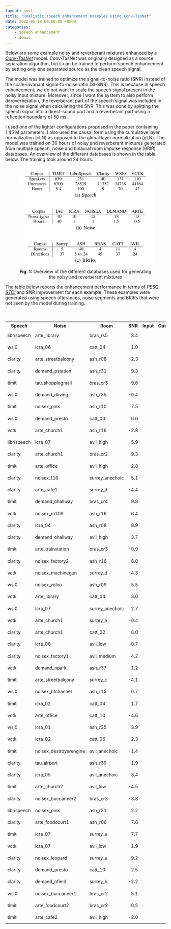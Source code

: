 ```yaml
---
layout: post
title: "Realistic speech enhancement examples using Conv-TasNet"
date: 2022-05-18 00:00:00 +0000
categories:
    - speech enhancement
    - demos
---
```


Below are some example noisy and reverberant mixtures enhanced by a <cite><a href="https://arxiv.org/abs/1809.07454">Conv-TasNet</a></cite> model. Conv-TasNet was originally designed as a source separation algorithm, but it can be trained to perform speech enhancement by setting only one separated source as the clean speech signal.

<style type="text/css">
  table {
    margin-top: 50px;
    margin-bottom: 50px;
    margin-left: auto;
    margin-right: auto;
  }
  audio {
    width: 85px;
  }
  figure {
    text-align: center;
  }
  .col-lg-8 {
    max-width: 100%;
  }
  .play, .pause {
    width: 30px;
    height: 30px;
    border: 0px;
  }
  .play {
    background: url('/assets/img/icon_play.png') no-repeat center / 100%;
  }
  .pause {
    background: url('/assets/img/icon_pause.png') no-repeat center / 100%;
  }
</style>

The model was trained to optimize the signal-to-noise ratio (SNR) instead of the scale-invariant signal-to-noise ratio (SI-SNR). This is because in speech enhancement, we do not want to scale the speech signal present in the noisy input mixture. Moreover, since I want the system to also perform dereverberation, the reverberant part of the speech signal was included in the noise signal when calculating the SNR. This was done by splitting the speech signal into a direct-sound part and a reverberant part using a reflection boundary of 50 ms.

I used one of the lighter configurations proposed in the paper containing 1.45 M parameters. I also used the causal form using the cumulative layer normalization (cLN) as opposed to the global layer normalization (gLN). The model was trained on 30 hours of noisy and reverberant mixtures generated from multiple speech, noise and binaural room impulse response (BRIR) databases. An overview of the different databases is shown in the table below. The training took around 24 hours.

<figure>
  <img src="/assets/img/databases.svg"> 
  <figcaption><b>Fig. 1:</b> Overview of the different databases used for generating the noisy and reverberant mixtures</figcaption>
</figure>

The table below reports the enhancement performance in terms of <cite><a href="https://en.wikipedia.org/wiki/Perceptual_Evaluation_of_Speech_Quality">PESQ</a></cite>, <cite><a href="https://ieeexplore.ieee.org/document/5495701">STOI</a></cite> and SNR improvement for each example. These examples were generated using speech utterances, noise segments and BRIRs that were not seen by the model during training.

<table>
  <tr>
    <th>Speech</th>
    <th>Noise</th>
    <th>Room</th>
    <th>SNR</th>
    <th>Input</th>
    <th>Output</th>
    <th>&Delta;PESQ</th>
    <th>&Delta;STOI</th>
    <th>&Delta;SNR</th>
  </tr>
  <tr>
    <td>librispeech</td>
    <td>arte_library</td>
    <td>bras_rs5</td>
    <td align="right">3.4</td>
    <td align="center"><audio><source src="/assets/audio/00001_input.flac" type="audio/flac"></audio><button onclick="playAudio(this)" class="play" type="button"></button></td>
    <td align="center"><audio><source src="/assets/audio/00001_output.flac" type="audio/flac"></audio><button onclick="playAudio(this)" class="play" type="button"></button></td>
    <td align="right">0.55</td>
    <td align="right">0.01</td>
    <td align="right">4.1</td>
  </tr>
  <tr>
    <td>wsj0</td>
    <td>icra_06</td>
    <td>catt_04</td>
    <td align="right">1.0</td>
    <td align="center"><audio><source src="/assets/audio/00003_input.flac" type="audio/flac"></audio><button onclick="playAudio(this)" class="play" type="button"></button></td>
    <td align="center"><audio><source src="/assets/audio/00003_output.flac" type="audio/flac"></audio><button onclick="playAudio(this)" class="play" type="button"></button></td>
    <td align="right">0.26</td>
    <td align="right">0.08</td>
    <td align="right">6.2</td>
  </tr>
  <tr>
    <td>clarity</td>
    <td>arte_streetbalcony</td>
    <td>ash_r08</td>
    <td align="right">-2.3</td>
    <td align="center"><audio><source src="/assets/audio/00006_input.flac" type="audio/flac"></audio><button onclick="playAudio(this)" class="play" type="button"></button></td>
    <td align="center"><audio><source src="/assets/audio/00006_output.flac" type="audio/flac"></audio><button onclick="playAudio(this)" class="play" type="button"></button></td>
    <td align="right">0.39</td>
    <td align="right">0.04</td>
    <td align="right">3.2</td>
  </tr>
  <tr>
    <td>clarity</td>
    <td>demand_pstation</td>
    <td>ash_r31</td>
    <td align="right">9.3</td>
    <td align="center"><audio><source src="/assets/audio/00008_input.flac" type="audio/flac"></audio><button onclick="playAudio(this)" class="play" type="button"></button></td>
    <td align="center"><audio><source src="/assets/audio/00008_output.flac" type="audio/flac"></audio><button onclick="playAudio(this)" class="play" type="button"></button></td>
    <td align="right">0.46</td>
    <td align="right">0.02</td>
    <td align="right">3.0</td>
  </tr>
  <tr>
    <td>timit</td>
    <td>tau_shoppingmall</td>
    <td>bras_cr3</td>
    <td align="right">9.6</td>
    <td align="center"><audio><source src="/assets/audio/00011_input.flac" type="audio/flac"></audio><button onclick="playAudio(this)" class="play" type="button"></button></td>
    <td align="center"><audio><source src="/assets/audio/00011_output.flac" type="audio/flac"></audio><button onclick="playAudio(this)" class="play" type="button"></button></td>
    <td align="right">0.52</td>
    <td align="right">0.14</td>
    <td align="right">7.1</td>
  </tr>
  <tr>
    <td>wsj0</td>
    <td>demand_dliving</td>
    <td>ash_r35</td>
    <td align="right">-0.4</td>
    <td align="center"><audio><source src="/assets/audio/00020_input.flac" type="audio/flac"></audio><button onclick="playAudio(this)" class="play" type="button"></button></td>
    <td align="center"><audio><source src="/assets/audio/00020_output.flac" type="audio/flac"></audio><button onclick="playAudio(this)" class="play" type="button"></button></td>
    <td align="right">0.44</td>
    <td align="right">0.04</td>
    <td align="right">3.2</td>
  </tr>
  <tr>
    <td>timit</td>
    <td>noisex_pink</td>
    <td>ash_r10</td>
    <td align="right">7.5</td>
    <td align="center"><audio><source src="/assets/audio/00022_input.flac" type="audio/flac"></audio><button onclick="playAudio(this)" class="play" type="button"></button></td>
    <td align="center"><audio><source src="/assets/audio/00022_output.flac" type="audio/flac"></audio><button onclick="playAudio(this)" class="play" type="button"></button></td>
    <td align="right">0.52</td>
    <td align="right">0.10</td>
    <td align="right">4.5</td>
  </tr>
  <tr>
    <td>wsj0</td>
    <td>demand_presto</td>
    <td>catt_03</td>
    <td align="right">6.6</td>
    <td align="center"><audio><source src="/assets/audio/00028_input.flac" type="audio/flac"></audio><button onclick="playAudio(this)" class="play" type="button"></button></td>
    <td align="center"><audio><source src="/assets/audio/00028_output.flac" type="audio/flac"></audio><button onclick="playAudio(this)" class="play" type="button"></button></td>
    <td align="right">0.20</td>
    <td align="right">0.02</td>
    <td align="right">4.2</td>
  </tr>
  <tr>
    <td>vctk</td>
    <td>arte_church1</td>
    <td>ash_r16</td>
    <td align="right">-2.8</td>
    <td align="center"><audio><source src="/assets/audio/00029_input.flac" type="audio/flac"></audio><button onclick="playAudio(this)" class="play" type="button"></button></td>
    <td align="center"><audio><source src="/assets/audio/00029_output.flac" type="audio/flac"></audio><button onclick="playAudio(this)" class="play" type="button"></button></td>
    <td align="right">0.01</td>
    <td align="right">0.02</td>
    <td align="right">5.2</td>
  </tr>
  <tr>
    <td>librispeech</td>
    <td>icra_07</td>
    <td>avil_high</td>
    <td align="right">5.9</td>
    <td align="center"><audio><source src="/assets/audio/00030_input.flac" type="audio/flac"></audio><button onclick="playAudio(this)" class="play" type="button"></button></td>
    <td align="center"><audio><source src="/assets/audio/00030_output.flac" type="audio/flac"></audio><button onclick="playAudio(this)" class="play" type="button"></button></td>
    <td align="right">0.65</td>
    <td align="right">0.10</td>
    <td align="right">7.5</td>
  </tr>
  <tr>
    <td>clarity</td>
    <td>arte_church1</td>
    <td>bras_cr2</td>
    <td align="right">9.3</td>
    <td align="center"><audio><source src="/assets/audio/00031_input.flac" type="audio/flac"></audio><button onclick="playAudio(this)" class="play" type="button"></button></td>
    <td align="center"><audio><source src="/assets/audio/00031_output.flac" type="audio/flac"></audio><button onclick="playAudio(this)" class="play" type="button"></button></td>
    <td align="right">0.26</td>
    <td align="right">0.16</td>
    <td align="right">10.6</td>
  </tr>
  <tr>
    <td>timit</td>
    <td>arte_office</td>
    <td>avil_high</td>
    <td align="right">-2.8</td>
    <td align="center"><audio><source src="/assets/audio/00035_input.flac" type="audio/flac"></audio><button onclick="playAudio(this)" class="play" type="button"></button></td>
    <td align="center"><audio><source src="/assets/audio/00035_output.flac" type="audio/flac"></audio><button onclick="playAudio(this)" class="play" type="button"></button></td>
    <td align="right">0.68</td>
    <td align="right">0.07</td>
    <td align="right">4.2</td>
  </tr>
  <tr>
    <td>clarity</td>
    <td>noisex_f16</td>
    <td>surrey_anechoic</td>
    <td align="right">5.1</td>
    <td align="center"><audio><source src="/assets/audio/00038_input.flac" type="audio/flac"></audio><button onclick="playAudio(this)" class="play" type="button"></button></td>
    <td align="center"><audio><source src="/assets/audio/00038_output.flac" type="audio/flac"></audio><button onclick="playAudio(this)" class="play" type="button"></button></td>
    <td align="right">0.34</td>
    <td align="right">0.04</td>
    <td align="right">8.5</td>
  </tr>
  <tr>
    <td>clarity</td>
    <td>arte_cafe1</td>
    <td>surrey_d</td>
    <td align="right">-4.4</td>
    <td align="center"><audio><source src="/assets/audio/00040_input.flac" type="audio/flac"></audio><button onclick="playAudio(this)" class="play" type="button"></button></td>
    <td align="center"><audio><source src="/assets/audio/00040_output.flac" type="audio/flac"></audio><button onclick="playAudio(this)" class="play" type="button"></button></td>
    <td align="right">0.27</td>
    <td align="right">0.09</td>
    <td align="right">4.1</td>
  </tr>
  <tr>
    <td>timit</td>
    <td>demand_ohallway</td>
    <td>bras_cr4</td>
    <td align="right">9.8</td>
    <td align="center"><audio><source src="/assets/audio/00043_input.flac" type="audio/flac"></audio><button onclick="playAudio(this)" class="play" type="button"></button></td>
    <td align="center"><audio><source src="/assets/audio/00043_output.flac" type="audio/flac"></audio><button onclick="playAudio(this)" class="play" type="button"></button></td>
    <td align="right">0.54</td>
    <td align="right">0.15</td>
    <td align="right">8.7</td>
  </tr>
  <tr>
    <td>vctk</td>
    <td>noisex_m109</td>
    <td>ash_r16</td>
    <td align="right">6.4</td>
    <td align="center"><audio><source src="/assets/audio/00052_input.flac" type="audio/flac"></audio><button onclick="playAudio(this)" class="play" type="button"></button></td>
    <td align="center"><audio><source src="/assets/audio/00052_output.flac" type="audio/flac"></audio><button onclick="playAudio(this)" class="play" type="button"></button></td>
    <td align="right">0.43</td>
    <td align="right">0.10</td>
    <td align="right">5.3</td>
  </tr>
  <tr>
    <td>clarity</td>
    <td>icra_04</td>
    <td>ash_r08</td>
    <td align="right">8.9</td>
    <td align="center"><audio><source src="/assets/audio/00054_input.flac" type="audio/flac"></audio><button onclick="playAudio(this)" class="play" type="button"></button></td>
    <td align="center"><audio><source src="/assets/audio/00054_output.flac" type="audio/flac"></audio><button onclick="playAudio(this)" class="play" type="button"></button></td>
    <td align="right">0.24</td>
    <td align="right">0.06</td>
    <td align="right">3.1</td>
  </tr>
  <tr>
    <td>clarity</td>
    <td>demand_ohallway</td>
    <td>avil_high</td>
    <td align="right">3.7</td>
    <td align="center"><audio><source src="/assets/audio/00060_input.flac" type="audio/flac"></audio><button onclick="playAudio(this)" class="play" type="button"></button></td>
    <td align="center"><audio><source src="/assets/audio/00060_output.flac" type="audio/flac"></audio><button onclick="playAudio(this)" class="play" type="button"></button></td>
    <td align="right">0.94</td>
    <td align="right">0.05</td>
    <td align="right">4.9</td>
  </tr>
  <tr>
    <td>timit</td>
    <td>arte_trainstation</td>
    <td>bras_cr3</td>
    <td align="right">-0.9</td>
    <td align="center"><audio><source src="/assets/audio/00063_input.flac" type="audio/flac"></audio><button onclick="playAudio(this)" class="play" type="button"></button></td>
    <td align="center"><audio><source src="/assets/audio/00063_output.flac" type="audio/flac"></audio><button onclick="playAudio(this)" class="play" type="button"></button></td>
    <td align="right">0.23</td>
    <td align="right">0.14</td>
    <td align="right">7.7</td>
  </tr>
  <tr>
    <td>clarity</td>
    <td>noisex_factory2</td>
    <td>ash_r16</td>
    <td align="right">8.0</td>
    <td align="center"><audio><source src="/assets/audio/00068_input.flac" type="audio/flac"></audio><button onclick="playAudio(this)" class="play" type="button"></button></td>
    <td align="center"><audio><source src="/assets/audio/00068_output.flac" type="audio/flac"></audio><button onclick="playAudio(this)" class="play" type="button"></button></td>
    <td align="right">0.03</td>
    <td align="right">0.09</td>
    <td align="right">4.9</td>
  </tr>
  <tr>
    <td>vctk</td>
    <td>noisex_machinegun</td>
    <td>surrey_d</td>
    <td align="right">-4.3</td>
    <td align="center"><audio><source src="/assets/audio/00071_input.flac" type="audio/flac"></audio><button onclick="playAudio(this)" class="play" type="button"></button></td>
    <td align="center"><audio><source src="/assets/audio/00071_output.flac" type="audio/flac"></audio><button onclick="playAudio(this)" class="play" type="button"></button></td>
    <td align="right">0.04</td>
    <td align="right">0.08</td>
    <td align="right">8.6</td>
  </tr>
  <tr>
    <td>wsj0</td>
    <td>noisex_volvo</td>
    <td>ash_r09</td>
    <td align="right">5.5</td>
    <td align="center"><audio><source src="/assets/audio/00072_input.flac" type="audio/flac"></audio><button onclick="playAudio(this)" class="play" type="button"></button></td>
    <td align="center"><audio><source src="/assets/audio/00072_output.flac" type="audio/flac"></audio><button onclick="playAudio(this)" class="play" type="button"></button></td>
    <td align="right">0.40</td>
    <td align="right">0.02</td>
    <td align="right">5.6</td>
  </tr>
  <tr>
    <td>vctk</td>
    <td>arte_library</td>
    <td>catt_04</td>
    <td align="right">3.0</td>
    <td align="center"><audio><source src="/assets/audio/00079_input.flac" type="audio/flac"></audio><button onclick="playAudio(this)" class="play" type="button"></button></td>
    <td align="center"><audio><source src="/assets/audio/00079_output.flac" type="audio/flac"></audio><button onclick="playAudio(this)" class="play" type="button"></button></td>
    <td align="right">-0.25</td>
    <td align="right">-0.04</td>
    <td align="right">-0.3</td>
  </tr>
  <tr>
    <td>wsj0</td>
    <td>icra_07</td>
    <td>surrey_anechoic</td>
    <td align="right">2.7</td>
    <td align="center"><audio><source src="/assets/audio/00081_input.flac" type="audio/flac"></audio><button onclick="playAudio(this)" class="play" type="button"></button></td>
    <td align="center"><audio><source src="/assets/audio/00081_output.flac" type="audio/flac"></audio><button onclick="playAudio(this)" class="play" type="button"></button></td>
    <td align="right">0.37</td>
    <td align="right">0.18</td>
    <td align="right">9.2</td>
  </tr>
  <tr>
    <td>vctk</td>
    <td>arte_church1</td>
    <td>surrey_a</td>
    <td align="right">-0.4</td>
    <td align="center"><audio><source src="/assets/audio/00085_input.flac" type="audio/flac"></audio><button onclick="playAudio(this)" class="play" type="button"></button></td>
    <td align="center"><audio><source src="/assets/audio/00085_output.flac" type="audio/flac"></audio><button onclick="playAudio(this)" class="play" type="button"></button></td>
    <td align="right">0.46</td>
    <td align="right">0.01</td>
    <td align="right">2.1</td>
  </tr>
  <tr>
    <td>clarity</td>
    <td>arte_church1</td>
    <td>catt_02</td>
    <td align="right">8.0</td>
    <td align="center"><audio><source src="/assets/audio/00091_input.flac" type="audio/flac"></audio><button onclick="playAudio(this)" class="play" type="button"></button></td>
    <td align="center"><audio><source src="/assets/audio/00091_output.flac" type="audio/flac"></audio><button onclick="playAudio(this)" class="play" type="button"></button></td>
    <td align="right">0.49</td>
    <td align="right">0.00</td>
    <td align="right">-0.9</td>
  </tr>
  <tr>
    <td>clarity</td>
    <td>icra_08</td>
    <td>avil_low</td>
    <td align="right">0.7</td>
    <td align="center"><audio><source src="/assets/audio/00092_input.flac" type="audio/flac"></audio><button onclick="playAudio(this)" class="play" type="button"></button></td>
    <td align="center"><audio><source src="/assets/audio/00092_output.flac" type="audio/flac"></audio><button onclick="playAudio(this)" class="play" type="button"></button></td>
    <td align="right">0.06</td>
    <td align="right">0.13</td>
    <td align="right">5.5</td>
  </tr>
  <tr>
    <td>clarity</td>
    <td>noisex_factory1</td>
    <td>avil_medium</td>
    <td align="right">4.2</td>
    <td align="center"><audio><source src="/assets/audio/00093_input.flac" type="audio/flac"></audio><button onclick="playAudio(this)" class="play" type="button"></button></td>
    <td align="center"><audio><source src="/assets/audio/00093_output.flac" type="audio/flac"></audio><button onclick="playAudio(this)" class="play" type="button"></button></td>
    <td align="right">0.13</td>
    <td align="right">0.15</td>
    <td align="right">5.2</td>
  </tr>
  <tr>
    <td>vctk</td>
    <td>demand_npark</td>
    <td>ash_r37</td>
    <td align="right">1.2</td>
    <td align="center"><audio><source src="/assets/audio/00094_input.flac" type="audio/flac"></audio><button onclick="playAudio(this)" class="play" type="button"></button></td>
    <td align="center"><audio><source src="/assets/audio/00094_output.flac" type="audio/flac"></audio><button onclick="playAudio(this)" class="play" type="button"></button></td>
    <td align="right">0.42</td>
    <td align="right">0.03</td>
    <td align="right">2.9</td>
  </tr>
  <tr>
    <td>timit</td>
    <td>arte_streetbalcony</td>
    <td>surrey_c</td>
    <td align="right">-4.1</td>
    <td align="center"><audio><source src="/assets/audio/00096_input.flac" type="audio/flac"></audio><button onclick="playAudio(this)" class="play" type="button"></button></td>
    <td align="center"><audio><source src="/assets/audio/00096_output.flac" type="audio/flac"></audio><button onclick="playAudio(this)" class="play" type="button"></button></td>
    <td align="right">0.13</td>
    <td align="right">0.08</td>
    <td align="right">7.7</td>
  </tr>
  <tr>
    <td>wsj0</td>
    <td>noisex_hfchannel</td>
    <td>ash_r15</td>
    <td align="right">0.7</td>
    <td align="center"><audio><source src="/assets/audio/00100_input.flac" type="audio/flac"></audio><button onclick="playAudio(this)" class="play" type="button"></button></td>
    <td align="center"><audio><source src="/assets/audio/00100_output.flac" type="audio/flac"></audio><button onclick="playAudio(this)" class="play" type="button"></button></td>
    <td align="right">0.38</td>
    <td align="right">0.12</td>
    <td align="right">6.9</td>
  </tr>
  <tr>
    <td>timit</td>
    <td>icra_02</td>
    <td>catt_04</td>
    <td align="right">1.7</td>
    <td align="center"><audio><source src="/assets/audio/00102_input.flac" type="audio/flac"></audio><button onclick="playAudio(this)" class="play" type="button"></button></td>
    <td align="center"><audio><source src="/assets/audio/00102_output.flac" type="audio/flac"></audio><button onclick="playAudio(this)" class="play" type="button"></button></td>
    <td align="right">0.09</td>
    <td align="right">0.09</td>
    <td align="right">5.9</td>
  </tr>
  <tr>
    <td>vctk</td>
    <td>arte_office</td>
    <td>catt_10</td>
    <td align="right">-4.6</td>
    <td align="center"><audio><source src="/assets/audio/00103_input.flac" type="audio/flac"></audio><button onclick="playAudio(this)" class="play" type="button"></button></td>
    <td align="center"><audio><source src="/assets/audio/00103_output.flac" type="audio/flac"></audio><button onclick="playAudio(this)" class="play" type="button"></button></td>
    <td align="right">0.27</td>
    <td align="right">0.00</td>
    <td align="right">4.4</td>
  </tr>
  <tr>
    <td>wsj0</td>
    <td>icra_01</td>
    <td>ash_r35</td>
    <td align="right">3.9</td>
    <td align="center"><audio><source src="/assets/audio/00108_input.flac" type="audio/flac"></audio><button onclick="playAudio(this)" class="play" type="button"></button></td>
    <td align="center"><audio><source src="/assets/audio/00108_output.flac" type="audio/flac"></audio><button onclick="playAudio(this)" class="play" type="button"></button></td>
    <td align="right">0.26</td>
    <td align="right">0.07</td>
    <td align="right">4.7</td>
  </tr>
  <tr>
    <td>vctk</td>
    <td>icra_02</td>
    <td>catt_06</td>
    <td align="right">-2.3</td>
    <td align="center"><audio><source src="/assets/audio/00114_input.flac" type="audio/flac"></audio><button onclick="playAudio(this)" class="play" type="button"></button></td>
    <td align="center"><audio><source src="/assets/audio/00114_output.flac" type="audio/flac"></audio><button onclick="playAudio(this)" class="play" type="button"></button></td>
    <td align="right">0.12</td>
    <td align="right">0.10</td>
    <td align="right">7.2</td>
  </tr>
  <tr>
    <td>timit</td>
    <td>noisex_destroyerengine</td>
    <td>avil_anechoic</td>
    <td align="right">-1.4</td>
    <td align="center"><audio><source src="/assets/audio/00115_input.flac" type="audio/flac"></audio><button onclick="playAudio(this)" class="play" type="button"></button></td>
    <td align="center"><audio><source src="/assets/audio/00115_output.flac" type="audio/flac"></audio><button onclick="playAudio(this)" class="play" type="button"></button></td>
    <td align="right">0.39</td>
    <td align="right">0.15</td>
    <td align="right">11.0</td>
  </tr>
  <tr>
    <td>clarity</td>
    <td>tau_airport</td>
    <td>ash_r39</td>
    <td align="right">1.9</td>
    <td align="center"><audio><source src="/assets/audio/00119_input.flac" type="audio/flac"></audio><button onclick="playAudio(this)" class="play" type="button"></button></td>
    <td align="center"><audio><source src="/assets/audio/00119_output.flac" type="audio/flac"></audio><button onclick="playAudio(this)" class="play" type="button"></button></td>
    <td align="right">0.24</td>
    <td align="right">0.03</td>
    <td align="right">3.4</td>
  </tr>
  <tr>
    <td>clarity</td>
    <td>icra_05</td>
    <td>avil_anechoic</td>
    <td align="right">3.4</td>
    <td align="center"><audio><source src="/assets/audio/00121_input.flac" type="audio/flac"></audio><button onclick="playAudio(this)" class="play" type="button"></button></td>
    <td align="center"><audio><source src="/assets/audio/00121_output.flac" type="audio/flac"></audio><button onclick="playAudio(this)" class="play" type="button"></button></td>
    <td align="right">0.17</td>
    <td align="right">0.09</td>
    <td align="right">5.4</td>
  </tr>
  <tr>
    <td>timit</td>
    <td>arte_church2</td>
    <td>avil_low</td>
    <td align="right">-4.5</td>
    <td align="center"><audio><source src="/assets/audio/00122_input.flac" type="audio/flac"></audio><button onclick="playAudio(this)" class="play" type="button"></button></td>
    <td align="center"><audio><source src="/assets/audio/00122_output.flac" type="audio/flac"></audio><button onclick="playAudio(this)" class="play" type="button"></button></td>
    <td align="right">0.21</td>
    <td align="right">0.10</td>
    <td align="right">7.9</td>
  </tr>
  <tr>
    <td>clarity</td>
    <td>noisex_buccaneer2</td>
    <td>bras_cr3</td>
    <td align="right">-3.8</td>
    <td align="center"><audio><source src="/assets/audio/00124_input.flac" type="audio/flac"></audio><button onclick="playAudio(this)" class="play" type="button"></button></td>
    <td align="center"><audio><source src="/assets/audio/00124_output.flac" type="audio/flac"></audio><button onclick="playAudio(this)" class="play" type="button"></button></td>
    <td align="right">0.05</td>
    <td align="right">0.16</td>
    <td align="right">8.9</td>
  </tr>
  <tr>
    <td>librispeech</td>
    <td>noisex_pink</td>
    <td>ash_r31</td>
    <td align="right">2.2</td>
    <td align="center"><audio><source src="/assets/audio/00125_input.flac" type="audio/flac"></audio><button onclick="playAudio(this)" class="play" type="button"></button></td>
    <td align="center"><audio><source src="/assets/audio/00125_output.flac" type="audio/flac"></audio><button onclick="playAudio(this)" class="play" type="button"></button></td>
    <td align="right">0.32</td>
    <td align="right">0.08</td>
    <td align="right">5.3</td>
  </tr>
  <tr>
    <td>clarity</td>
    <td>arte_foodcourt1</td>
    <td>ash_r06</td>
    <td align="right">7.8</td>
    <td align="center"><audio><source src="/assets/audio/00126_input.flac" type="audio/flac"></audio><button onclick="playAudio(this)" class="play" type="button"></button></td>
    <td align="center"><audio><source src="/assets/audio/00126_output.flac" type="audio/flac"></audio><button onclick="playAudio(this)" class="play" type="button"></button></td>
    <td align="right">0.74</td>
    <td align="right">0.03</td>
    <td align="right">4.3</td>
  </tr>
  <tr>
    <td>timit</td>
    <td>icra_07</td>
    <td>surrey_a</td>
    <td align="right">7.7</td>
    <td align="center"><audio><source src="/assets/audio/00127_input.flac" type="audio/flac"></audio><button onclick="playAudio(this)" class="play" type="button"></button></td>
    <td align="center"><audio><source src="/assets/audio/00127_output.flac" type="audio/flac"></audio><button onclick="playAudio(this)" class="play" type="button"></button></td>
    <td align="right">0.60</td>
    <td align="right">0.14</td>
    <td align="right">4.6</td>
  </tr>
  <tr>
    <td>vctk</td>
    <td>icra_07</td>
    <td>avil_low</td>
    <td align="right">1.9</td>
    <td align="center"><audio><source src="/assets/audio/00134_input.flac" type="audio/flac"></audio><button onclick="playAudio(this)" class="play" type="button"></button></td>
    <td align="center"><audio><source src="/assets/audio/00134_output.flac" type="audio/flac"></audio><button onclick="playAudio(this)" class="play" type="button"></button></td>
    <td align="right">0.15</td>
    <td align="right">0.12</td>
    <td align="right">6.3</td>
  </tr>
  <tr>
    <td>clarity</td>
    <td>noisex_leopard</td>
    <td>surrey_a</td>
    <td align="right">9.2</td>
    <td align="center"><audio><source src="/assets/audio/00135_input.flac" type="audio/flac"></audio><button onclick="playAudio(this)" class="play" type="button"></button></td>
    <td align="center"><audio><source src="/assets/audio/00135_output.flac" type="audio/flac"></audio><button onclick="playAudio(this)" class="play" type="button"></button></td>
    <td align="right">0.36</td>
    <td align="right">0.01</td>
    <td align="right">2.6</td>
  </tr>
  <tr>
    <td>clarity</td>
    <td>demand_presto</td>
    <td>catt_10</td>
    <td align="right">2.5</td>
    <td align="center"><audio><source src="/assets/audio/00137_input.flac" type="audio/flac"></audio><button onclick="playAudio(this)" class="play" type="button"></button></td>
    <td align="center"><audio><source src="/assets/audio/00137_output.flac" type="audio/flac"></audio><button onclick="playAudio(this)" class="play" type="button"></button></td>
    <td align="right">0.15</td>
    <td align="right">0.10</td>
    <td align="right">3.3</td>
  </tr>
  <tr>
    <td>clarity</td>
    <td>demand_nfield</td>
    <td>surrey_b</td>
    <td align="right">-2.2</td>
    <td align="center"><audio><source src="/assets/audio/00138_input.flac" type="audio/flac"></audio><button onclick="playAudio(this)" class="play" type="button"></button></td>
    <td align="center"><audio><source src="/assets/audio/00138_output.flac" type="audio/flac"></audio><button onclick="playAudio(this)" class="play" type="button"></button></td>
    <td align="right">0.35</td>
    <td align="right">0.03</td>
    <td align="right">3.2</td>
  </tr>
  <tr>
    <td>wsj0</td>
    <td>noisex_buccaneer1</td>
    <td>bras_cr2</td>
    <td align="right">5.1</td>
    <td align="center"><audio><source src="/assets/audio/00148_input.flac" type="audio/flac"></audio><button onclick="playAudio(this)" class="play" type="button"></button></td>
    <td align="center"><audio><source src="/assets/audio/00148_output.flac" type="audio/flac"></audio><button onclick="playAudio(this)" class="play" type="button"></button></td>
    <td align="right">0.23</td>
    <td align="right">0.21</td>
    <td align="right">9.2</td>
  </tr>
  <tr>
    <td>timit</td>
    <td>arte_foodcourt2</td>
    <td>bras_cr2</td>
    <td align="right">0.5</td>
    <td align="center"><audio><source src="/assets/audio/00158_input.flac" type="audio/flac"></audio><button onclick="playAudio(this)" class="play" type="button"></button></td>
    <td align="center"><audio><source src="/assets/audio/00158_output.flac" type="audio/flac"></audio><button onclick="playAudio(this)" class="play" type="button"></button></td>
    <td align="right">0.36</td>
    <td align="right">0.19</td>
    <td align="right">7.9</td>
  </tr>
  <tr>
    <td>timit</td>
    <td>arte_cafe2</td>
    <td>avil_high</td>
    <td align="right">-2.0</td>
    <td align="center"><audio><source src="/assets/audio/00161_input.flac" type="audio/flac"></audio><button onclick="playAudio(this)" class="play" type="button"></button></td>
    <td align="center"><audio><source src="/assets/audio/00161_output.flac" type="audio/flac"></audio><button onclick="playAudio(this)" class="play" type="button"></button></td>
    <td align="right">0.59</td>
    <td align="right">0.13</td>
    <td align="right">5.6</td>
  </tr>
</table>

<script type="text/javascript">
function playAudio(x) {
    var y = x.parentElement.querySelector('audio');
    var z = x.getAttribute('class');

    if (z === 'play') {
        y.play();
        x.setAttribute('class', 'pause');
    } else {
        y.pause();
        x.setAttribute('class', 'play');
    }

    y.onended = function () {
        x.setAttribute('class', 'play');
    }
}
</script>
